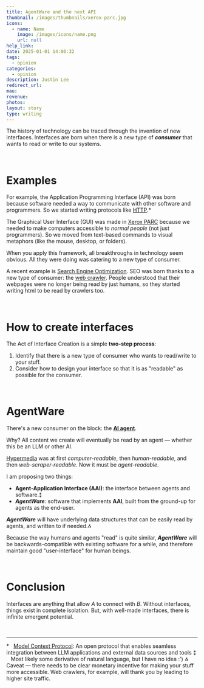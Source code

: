 ```yaml
---
title: AgentWare and the next API
thumbnail: /images/thumbnails/xerox-parc.jpg
icons:
  - name: Name
    image: /images/icons/name.png
    url: null
help_link:
date: 2025-01-01 14:06:32
tags:
  - opinion
categories:
  - opinion
description: Justin Lee
redirect_url:
mau:
revenue:
photos:
layout: story
type: writing
---
```


The history of technology can be traced through the invention of new interfaces. Interfaces are born when there is a new type of **_consumer_** that wants to read or write to our systems.

<br>

# Examples

For example, the Application Programming Interface (API) was born because software needed a way to communicate with other software and programmers. So we started writing protocols like [HTTP](https://developer.mozilla.org/en-US/docs/Web/HTTP/Overview).*

The Graphical User Interface (GUI) was made in [Xerox PARC](https://spectrum.ieee.org/xerox-parc) because we needed to make computers accessible to _normal people_ (not just programmers). So we moved from text-based commands to visual metaphors (like the mouse, desktop, or folders).

When you apply this framework, all breakthroughs in technology seem obvious. All they were doing was catering to a new type of consumer.

A recent example is [Search Engine Optimization](https://developers.google.com/search/docs/fundamentals/seo-starter-guide). SEO was born thanks to a new type of consumer: the [web crawler](https://en.wikipedia.org/wiki/Web_crawler). People understood that their webpages were no longer being read by just humans, so they started writing html to be read by crawlers too. 

<br>

# How to create interfaces

The Act of Interface Creation is a simple **two-step process**:
1. Identify that there is a new type of consumer who wants to read/write to your stuff.
2. Consider how to design your interface so that it is as "readable" as possible for the consumer.

[//]: # ([Interfaces diagram])

<br>

# AgentWare

There's a new consumer on the block: the **[AI agent](https://zapier.com/blog/ai-agent/)**. 

Why? All content we create will eventually be read by an agent — whether this be an LLM or other AI. 

[Hypermedia](https://en.wikipedia.org/wiki/Hypermedia) was at first _computer-readable_, then _human-readable_, and then _web-scraper-readable_. Now it must be _agent-readable_.

I am proposing two things: 
- **Agent-Application Interface (AAI)**: the interface between agents and software.⁑
- **_AgentWare_**: software that implements **AAI**, built from the ground-up for agents as the end-user. 

**_AgentWare_** will have underlying data structures that can be easily read by agents, and written to if needed.⁂ 

Because the way humans and agents "read" is quite similar, **_AgentWare_** will be backwards-compatible with existing software for a while, and therefore maintain good "user-interface" for human beings.

<br>

# Conclusion

Interfaces are anything that allow _A_ to connect with _B_. Without interfaces, things exist in complete isolation. But, with well-made interfaces, there is infinite emergent potential.

<br>

---

\* &nbsp; [Model Context Protocol](https://github.com/modelcontextprotocol): An open protocol that enables seamless integration between LLM applications and external data sources and tools
⁑ &nbsp;&nbsp; Most likely some derivative of natural language, but I have no idea :')
⁂ &nbsp; Caveat — there needs to be clear monetary incentive for making your stuff more accessible. Web crawlers, for example, will thank you by leading to higher site traffic.

[//]: # (**Thanks to** Marek P, Linus T for reading a draft of this.)